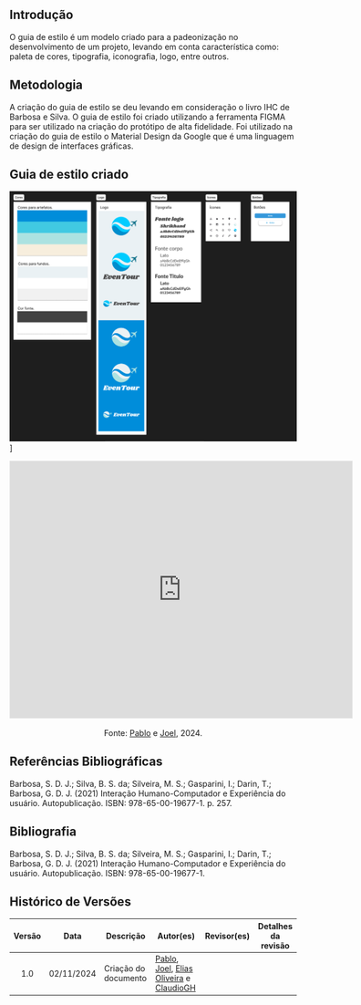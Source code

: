 ## Introdução

O guia de estilo é um modelo criado para a padeonização no desenvolvimento de um projeto, levando em conta característica como: paleta de cores, tipografia, iconografia, logo, entre outros.

## Metodologia

A criação do guia de estilo se deu levando em consideração o livro IHC de Barbosa e Silva. O guia de estilo foi criado utilizando a ferramenta FIGMA para ser utilizado na criação do protótipo de alta fidelidade. Foi utilizado na criação do guia de estilo o Material Design da Google que é uma linguagem de design de interfaces gráficas.

## Guia de estilo criado
<div >

![Guia de estilo](assets/guia-de-estilo/guia.png)]

</div>

<div style= "max-width: 1175px">

<iframe style="border: 1px solid rgba(0, 0, 0, 0.1);" width="600" height="450" src="https://embed.figma.com/design/Sqv6j3v06RgzAIbtZvjCRR/EvenTour---ArqDSW?node-id=2-2&embed-host=share" allowfullscreen></iframe>

</div>

<center>

Fonte: [Pablo][PabloGH] e [Joel][JoelGH], 2024.

</center>

## Referências Bibliográficas

Barbosa, S. D. J.; Silva, B. S. da; Silveira, M. S.; Gasparini, I.; Darin, T.; Barbosa, G. D. J. (2021) Interação Humano-Computador e Experiência do usuário. Autopublicação. ISBN: 978-65-00-19677-1. p. 257.

## Bibliografia

Barbosa, S. D. J.; Silva, B. S. da; Silveira, M. S.; Gasparini, I.; Darin, T.; Barbosa, G. D. J. (2021) Interação Humano-Computador e Experiência do usuário. Autopublicação. ISBN: 978-65-00-19677-1.


## Histórico de Versões

| Versão | Data | Descrição | Autor(es) | Revisor(es) | Detalhes da revisão |
| :----: | :--: | --------- | ----------- | ------ | :---: |
| 1.0  | 02/11/2024 | Criação do documento | [Pablo][PabloGH], [Joel][JoelGH], [Elias Oliveira][EliasGH] e [ClaudioGH][ClaudioGH] |  | |

[AnaGH]: https://github.com/analufernanndess
[CainaGH]: https://github.com/freitasc
[ClaudioGH]: https://github.com/claudiohsc
[EliasGH]: https://github.com/EliasOliver21
[GuilhermeGH]: https://github.com/gmeister18
[JoelGH]: https://github.com/JoelSRangel
[KathlynGH]: https://github.com/klmurussi
[PabloGH]: https://github.com/pabloheika
[PedroRGH]: https://github.com/pedro-rodiguero
[PedroPGH]: https://github.com/Pedrin0030
[SamuelGH]: https://github.com/samuelalvess
[TalesGH]: https://github.com/TalesRG
